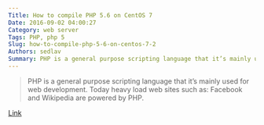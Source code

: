 ```yaml
---
Title: How to compile PHP 5.6 on CentOS 7
Date: 2016-09-02 04:00:27
Category: web server
Tags: PHP, php 5
Slug: how-to-compile-php-5-6-on-centos-7-2
Authors: sedlav
Summary: PHP is a general purpose scripting language that it’s mainly used for web development. Today heavy load web sites such as: Facebook and Wikipedia
---
```


> PHP is a general purpose scripting language that it’s mainly used for web development. Today heavy load web sites such as: Facebook and Wikipedia are powered by PHP.

[Link](http://www.librebyte.net/en/php/how-to-compile-php-5-6-on-centos-7/)
